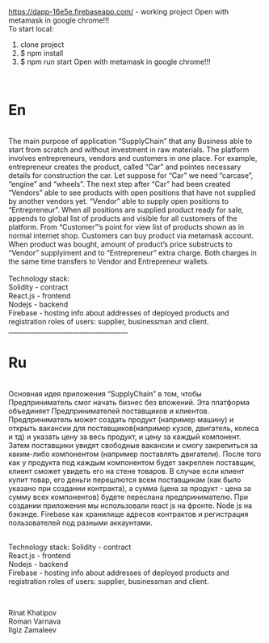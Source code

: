
https://dapp-16e5e.firebaseapp.com/ - working project
Open with metamask in google chrome!!!
 <br />
To start local:
1) clone project
2) $ npm install
3) $ npm run start
Open with metamask in google chrome!!!
 <br />
<h1>En</h1>
 <br />
The main purpose of application “SupplyChain” that any Business able to start from scratch and without investment in raw materials. The platform involves entrepreneurs, vendors and customers in one place. For example, entrepreneur creates the product, called “Car” and pointes necessary details for construction the car. Let suppose for “Car” we need “carcase”, “engine” and “wheels”. The next step after “Car” had been created “Vendors” able to see products with open positions that have not supplied by another vendors yet. “Vendor” able to supply open positions to “Entrepreneur”. When all positions are supplied product ready for sale, appends to global list of products and visible for all customers of the platform. From “Customer”’s point for view list of products shown as in normal internet shop. Customers can buy product via metamask account. When product was bought, amount of product’s price substructs to “Vendor” supplyiment and to “Entrepreneur” extra charge. Both charges in the same time transfers to Vendor and Entrepreneur wallets.
 <br />
  <br />
Technology stack:
 <br />
Solidity - contract
 <br />
React.js - frontend
 <br />
Nodejs - backend
 <br />
Firebase - hosting info about addresses of deployed products and registration roles of users: supplier, businessman and client.
 <br />
_____________________________________
 <br />
<h1>Ru</h1>
 <br />
Основная идея приложения “SupplyChain” в том, чтобы Предприниматель смог начать бизнес без вложений. Эта платформа объединяет Предпринимателей поставщиков и клиентов. Предприниматель может создать продукт (например машину) и открыть вакансии для поставщиков(например кузов, двигатель, колеса и тд) и указать цену за весь продукт, и цену за каждый компонент. Затем поставщики увидят свободные вакансии и смогу закрепиться за каким-либо компонентом (например поставлять двигатели). После того как у продукта под каждым компонентом будет закреплен поставщик, клиент сможет увидеть его на стене товаров. В случае если клиент купит товар, его деньги перешлются всем поставщикам (как было указано при создании контракта), а сумма (цена за продукт - цена за сумму всех компонентов) будете переслана предпринимателю.
При создании приложения мы использовали react js на фронте. Node js на бэкэнде. Firebase как хранилище адресов контрактов и регистрация пользователей под разными аккаунтами.
 <br />
 <br />

Technology stack:
Solidity - contract
 <br />
React.js - frontend
 <br />
Nodejs - backend
 <br />
Firebase - hosting info about addresses of deployed products and registration roles of users: supplier, businessman and client.

 <br />

Rinat Khatipov
 <br />
Roman Varnava
 <br />
Ilgiz Zamaleev
